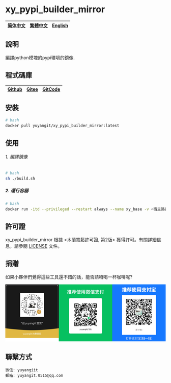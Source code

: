 # xy_pypi_builder_mirror

| [简体中文](../README.md)         | [繁體中文](./README.zh-hant.md)        |                      [English](./README.en.md)          |
| ----------- | -------------|---------------------------------------|

## 說明

編譯python模塊的pypi環境的鏡像.

## 程式碼庫

| [Github](https://github.com/xy-base/xy_pypi_builder_mirror.git)         | [Gitee](https://gitee.com/xy-opensource/xy_pypi_builder_mirror.git)        |                      [GitCode](https://gitcode.com/xy-opensource/xy_pypi_builder_mirror.git)          |
| ----------- | -------------|---------------------------------------|


## 安裝

```bash
# bash
docker pull yuyangit/xy_pypi_builder_mirror:latest
```

## 使用

###### 1. 編譯鏡像

```bash
# bash
sh ./build.sh
```

##### 2. 運行容器

```bash
# bash
docker run -itd --privileged --restart always --name xy_base -v <宿主路徑>:<容器路徑> yuyangit/xy_pypi_builder_mirror:latest
```

## 許可證
xy_pypi_builder_mirror 根據 <木蘭寬鬆許可證, 第2版> 獲得許可。有關詳細信息，請參閱 [LICENSE](../LICENSE) 文件。

## 捐贈

如果小夥伴們覺得這些工具還不錯的話，能否請咱喝一杯咖啡呢?  

![pay-total](./pay-total.png)

## 聯繫方式

```
微信: yuyangiit
郵箱: yuyangit.0515@qq.com
```